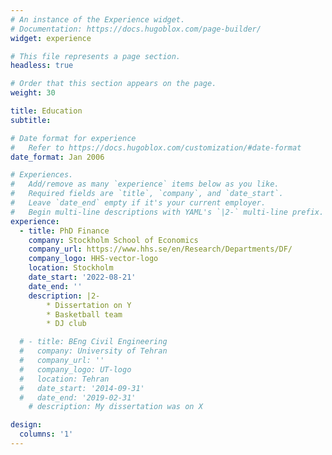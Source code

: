 ```yaml
---
# An instance of the Experience widget.
# Documentation: https://docs.hugoblox.com/page-builder/
widget: experience

# This file represents a page section.
headless: true

# Order that this section appears on the page.
weight: 30

title: Education
subtitle:

# Date format for experience
#   Refer to https://docs.hugoblox.com/customization/#date-format
date_format: Jan 2006

# Experiences.
#   Add/remove as many `experience` items below as you like.
#   Required fields are `title`, `company`, and `date_start`.
#   Leave `date_end` empty if it's your current employer.
#   Begin multi-line descriptions with YAML's `|2-` multi-line prefix.
experience:
  - title: PhD Finance
    company: Stockholm School of Economics
    company_url: https://www.hhs.se/en/Research/Departments/DF/
    company_logo: HHS-vector-logo
    location: Stockholm
    date_start: '2022-08-21'
    date_end: ''
    description: |2-
        * Dissertation on Y
        * Basketball team
        * DJ club

  # - title: BEng Civil Engineering
  #   company: University of Tehran
  #   company_url: ''
  #   company_logo: UT-logo
  #   location: Tehran
  #   date_start: '2014-09-31'
  #   date_end: '2019-02-31'
    # description: My dissertation was on X

design:
  columns: '1'
---
```

